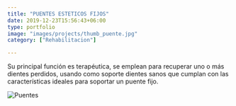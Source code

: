```yaml
---
title: "PUENTES ESTETICOS FIJOS"
date: 2019-12-23T15:56:43+06:00
type: portfolio
image: "images/projects/thumb_puente.jpg"
category: ["Rehabilitacion"]

---
```





Su principal función es terapéutica, se emplean para recuperar uno o más dientes perdidos, usando como soporte dientes sanos que cumplan con las características ideales para soportar un puente fijo.


![Puentes](http://ALDENTALspot.com.mx/wp-content/uploads/2022/02/12_Img_DentalSpot--1024x768.png)

